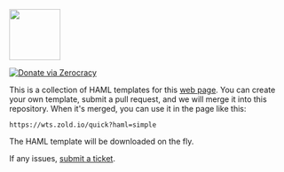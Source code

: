 <img src="http://www.zold.io/logo.svg" width="92px" height="92px"/>

[![Donate via Zerocracy](https://www.0crat.com/contrib-badge/CB28FH2NR.svg)](https://www.0crat.com/contrib/CB28FH2NR)

This is a collection of HAML templates for
this [web page](https://wts.zold.io). You can create your
own template, submit a pull request, and we will merge it into
this repository. When it's merged, you can use it in the page
like this:

```
https://wts.zold.io/quick?haml=simple
```

The HAML template will be downloaded on the fly.

If any issues, [submit a ticket](https://github.com/zold-io/quick/issues).
